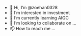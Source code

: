 - 👋 Hi, I’m @zoehan0328
- 👀 I’m interested in investment
- 🌱 I’m currently learning AIGC
- 💞️ I’m looking to collaborate on ...
- 📫 How to reach me ...

<!---
zoehan0328/zoehan0328 is a ✨ special ✨ repository because its `README.md` (this file) appears on your GitHub profile.
You can click the Preview link to take a look at your changes.
--->

